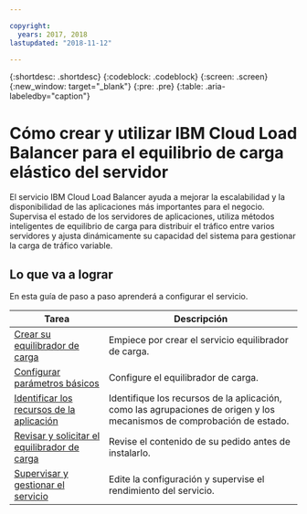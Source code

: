 ```yaml
---

copyright:
  years: 2017, 2018
lastupdated: "2018-11-12"

---
```


{:shortdesc: .shortdesc}
{:codeblock: .codeblock}
{:screen: .screen}
{:new_window: target="_blank"}
{:pre: .pre}
{:table: .aria-labeledby="caption"}

# Cómo crear y utilizar IBM Cloud Load Balancer para el equilibrio de carga elástico del servidor
El servicio IBM Cloud Load Balancer ayuda a mejorar la escalabilidad y la disponibilidad de las aplicaciones más importantes para el negocio. Supervisa el estado de los servidores de aplicaciones, utiliza métodos inteligentes de equilibrio de carga para distribuir el tráfico entre varios servidores y ajusta dinámicamente su capacidad del sistema para gestionar la carga de tráfico variable. 

## Lo que va a lograr

En esta guía de paso a paso aprenderá a configurar el servicio.   


Tarea  | Descripción
------------- | -------------
[Crear su equilibrador de carga](create-load-balancer.html) | Empiece por crear el servicio equilibrador de carga.
[Configurar parámetros básicos](begin-lb-config.html) | Configure el equilibrador de carga.
[Identificar los recursos de la aplicación](identify-app-resources.html) | Identifique los recursos de la aplicación, como las agrupaciones de origen y los mecanismos de comprobación de estado.
[Revisar y solicitar el equilibrador de carga](order-lb.html) | Revise el contenido de su pedido antes de instalarlo.
[Supervisar y gestionar el servicio](managing-lb.html) | Edite la configuración y supervise el rendimiento del servicio.
